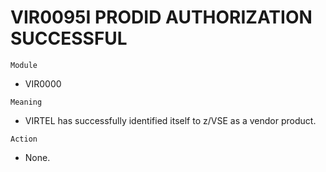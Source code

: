 # VIR0095I PRODID AUTHORIZATION SUCCESSFUL

`Module`
- VIR0000

`Meaning`
- VIRTEL has successfully identified itself to z/VSE as a vendor product.

`Action`
- None.
